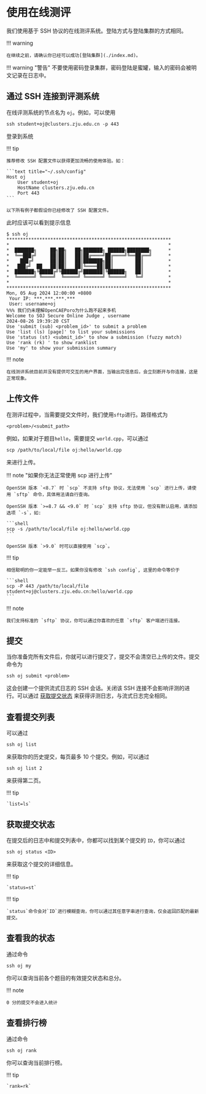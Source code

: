 # 使用在线测评

我们使用基于 SSH 协议的在线测评系统。登陆方式与登陆集群的方式相同。

!!! warning

    在继续之前，请确认你已经可以成功[登陆集群](./index.md)。

!!! warning "警告"
    不要使用密码登录集群，密码登陆是蜜罐，输入的密码会被明文记录在日志中。

## 通过 SSH 连接到评测系统

在线评测系统的节点名为 `oj`。例如，可以使用

```shell
ssh student+oj@clusters.zju.edu.cn -p 443
```

登录到系统

!!! tip

    推荐修改 SSH 配置文件以获得更加流畅的使用体验。如：

    ```text title="~/.ssh/config"
    Host oj
        User student+oj
        HostName clusters.zju.edu.cn
        Port 443
    ```

    以下所有例子都假设你已经修改了 SSH 配置文件。

此时应该可以看到提示信息

```shell
$ ssh oj
************************************************************
*                                                          *
*  ███████╗     ██╗██╗   ██╗███████╗ ██████╗████████╗      *
*  ╚══███╔╝     ██║██║   ██║██╔════╝██╔════╝╚══██╔══╝      *
*    ███╔╝      ██║██║   ██║███████╗██║        ██║         *
*   ███╔╝  ██   ██║██║   ██║╚════██║██║        ██║         *
*  ███████╗╚█████╔╝╚██████╔╝███████║╚██████╗   ██║         *
*  ╚══════╝ ╚════╝  ╚═════╝ ╚══════╝ ╚═════╝   ╚═╝         *
*                                                          *
************************************************************
Mon, 05 Aug 2024 12:00:00 +0800
 Your IP: ***.***.***.***
 User: username+oj
%%% 我们仍未理解OpenCAEPoro为什么跑不起来多机
Welcome to SOJ Secure Online Judge , username
2024-08-26 19:39:20 CST
Use 'submit (sub) <problem_id>' to submit a problem
Use 'list (ls) [page]' to list your submissions
Use 'status (st) <submit_id>' to show a submission (fuzzy match)
Use 'rank (rk) ' to show ranklist
Use 'my' to show your submission summary
```

!!! note

    在线测评系统目前并没有提供可交互的用户界面，当输出完信息后，会立刻断开与你连接，这是正常现象。

## 上传文件

在测评过程中，当需要提交文件时，我们使用`sftp`进行。路径格式为

```text
<problem>/<submit_path>
```

例如，如果对于题目`hello`，需要提交 `world.cpp`，可以通过

```shell
scp /path/to/local/file oj:hello/world.cpp
```

来进行上传。

!!! note "如果你无法正常使用 scp 进行上传"

    OpenSSH 版本 `<8.7` 时 `scp` 不支持 sftp 协议，无法使用 `scp` 进行上传，请使用 `sftp` 命令，具体用法请自行查询。

    OpenSSH 版本 `>=8.7 && <9.0` 时 `scp` 支持 sftp 协议，但没有默认启用，请添加选项 `-s`，如:

    ```shell
    scp -s /path/to/local/file oj:hello/world.cpp
    ```

    OpenSSH 版本 `>9.0` 时可以直接使用 `scp`。

!!! tip

    相信聪明的你一定能举一反三。如果你没有修改 `ssh config`, 这里的命令等价于

    ```shell
    scp -P 443 /path/to/local/file student+oj@clusters.zju.edu.cn:hello/world.cpp
    ```

!!! note

    我们支持标准的 `sftp` 协议，你可以通过你喜欢的任意 `sftp` 客户端进行连接。

## 提交

当你准备完所有文件后，你就可以进行提交了，提交不会清空已上传的文件。提交命令为

```shell
ssh oj submit <problem>
```

这会创建一个提供流式日志的 SSH 会话。关闭该 SSH 连接不会影响评测的进行。可以通过 [获取提交状态](#获取提交状态) 来获得评测日志，与流式日志完全相同。

## 查看提交列表

可以通过

```shell
ssh oj list
```

来获取你的历史提交，每页最多 10 个提交。例如，可以通过

```shell
ssh oj list 2
```

来获得第二页。

!!! tip

    `list=ls`

## 获取提交状态

在提交后的日志中和提交列表中，你都可以找到某个提交的 `ID`，你可以通过

```shell
ssh oj status <ID>
```

来获取这个提交的详细信息。

!!! tip

    `status=st`

!!! tip

    `status`命令会对`ID`进行模糊查询，你可以通过其任意字串进行查询，仅会返回匹配的最新提交。

## 查看我的状态

通过命令

```shell
ssh oj my
```

你可以查询当前各个题目的有效提交状态和总分。

!!! note

    0 分的提交不会进入统计

## 查看排行榜

通过命令

```shell
ssh oj rank
```

你可以查询当前排行榜。

!!! tip

    `rank=rk`
